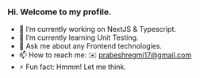 ### Hi. Welcome to my profile.

- 🔭 I’m currently working on NextJS & Typescript.
- 🌱 I’m currently learning Unit Testing.
- 💬 Ask me about any Frontend technologies. 
- 📫 How to reach me: ✉️ prabeshregmi17@gmail.com
- ⚡ Fun fact: Hmmm! Let me think.
